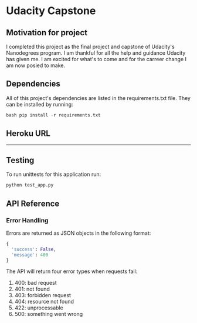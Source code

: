 # Udacity Capstone

## Motivation for project
I completed this project as the final project and capstone of Udacity's Nanodegrees program. I am thankful for all the help and guidance Udacity has given me. I am excited for what's to come and for the carreer change I am now posied to make.

## Dependencies
All of this project's dependencies are listed in the requirements.txt file. They can be installed by running: 
``` python
bash pip install -r requirements.txt 
```

## Heroku URL
_____________


## Testing
To run unittests for this application run:

``` python
python test_app.py
```

## API Reference
### Error Handling
Errors are returned as JSON objects in the following format:
``` python
{
  'success': False,
  'message': 400
}
```
The API will return four error types when requests fail:
<ol>
  <li>400: bad request</li>
  <li>401: not found</li>
  <li>403: forbidden request</li>
  <li>404: resource not found</li>
  <li>422: unprocessable</li>
  <li>500: something went wrong</li>
 </ol>
